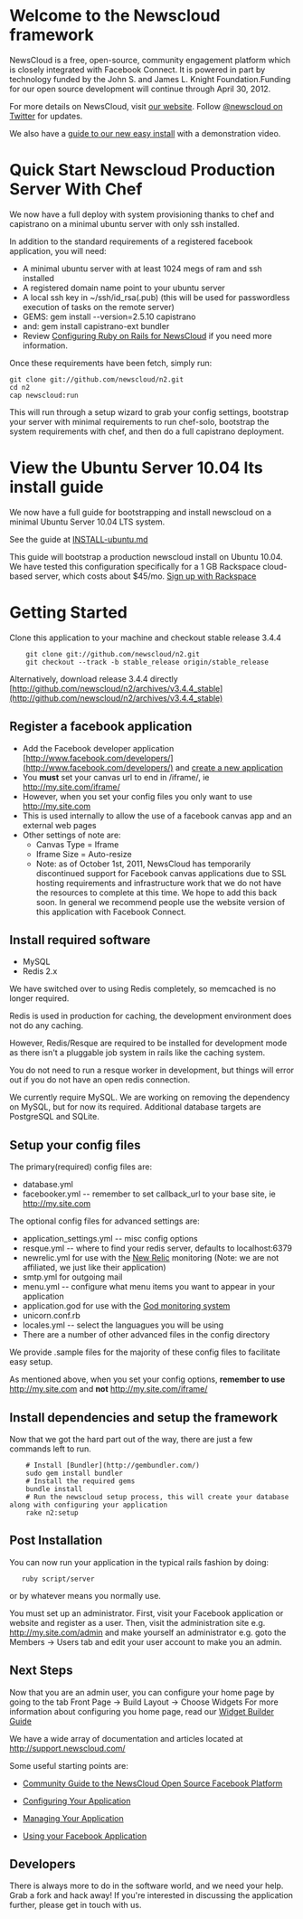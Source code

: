 Welcome to the Newscloud framework
==================================

NewsCloud is a free, open-source, community engagement platform which is closely integrated with Facebook Connect. It is powered in part by technology funded by the John S. and James L. Knight Foundation.Funding for our open source development will continue through April 30, 2012.

For more details on NewsCloud, visit [our website](http://newscloud.com). Follow [@newscloud on Twitter](http://twitter.com/newscloud) for updates.

We also have a [guide to our new easy install](http://blog.newscloud.com/2011/06/easy-install-for-newscloud-.html) with a demonstration video.

Quick Start Newscloud Production Server With Chef
=================================================

We now have a full deploy with system provisioning thanks to chef and capistrano on a minimal ubuntu server with only ssh installed.

In addition to the standard requirements of a registered facebook application, you will need:

  * A minimal ubuntu server with at least 1024 megs of ram and ssh installed
  * A registered domain name point to your ubuntu server
  * A local ssh key in ~/ssh/id_rsa(.pub) (this will be used for passwordless execution of tasks on the remote server)
  * GEMS: gem install --version=2.5.10 capistrano
  * and: gem install capistrano-ext bundler
  * Review [Configuring Ruby on Rails for NewsCloud](http://support.newscloud.com/kb/installing-newscloud/how-to-configure-ruby-on-rails-for-newscloud) if you need more information.

Once these requirements have been fetch, simply run:

    git clone git://github.com/newscloud/n2.git
    cd n2
    cap newscloud:run

This will run through a setup wizard to grab your config settings, bootstrap your server with minimal requirements to run chef-solo, bootstrap the system requirements with chef, and then do a full capistrano deployment.

View the Ubuntu Server 10.04 lts install guide
==============================================

We now have a full guide for bootstrapping and install newscloud on a minimal Ubuntu Server 10.04 LTS system.

See the guide at [INSTALL-ubuntu.md](https://github.com/newscloud/n2/blob/master/INSTALL-ubuntu.md)

This guide will bootstrap a production newscloud install on Ubuntu 10.04. We have tested this configuration specifically for a 1 GB Rackspace cloud-based server, which costs about $45/mo. [Sign up with Rackspace](https://signup.rackspacecloud.com/signup?id=2352)

Getting Started
===============

Clone this application to your machine and checkout  stable release 3.4.4

        git clone git://github.com/newscloud/n2.git
        git checkout --track -b stable_release origin/stable_release

Alternatively, download release 3.4.4 directly [http://github.com/newscloud/n2/archives/v3.4.4_stable](http://github.com/newscloud/n2/archives/v3.4.4_stable)

Register a facebook application
-------------------------------

  * Add the Facebook developer application [http://www.facebook.com/developers/](http://www.facebook.com/developers/) and [create a new application](http://www.facebook.com/developers/createapp.php)
  * You **must** set your canvas url to end in /iframe/, ie http://my.site.com/iframe/
  * However, when you set your config files you only want to use http://my.site.com
  * This is used internally to allow the use of a facebook canvas app and an external web pages
  * Other settings of note are:
    * Canvas Type = Iframe
	* Iframe Size = Auto-resize
	* Note: as of October 1st, 2011, NewsCloud has temporarily discontinued support for Facebook canvas applications due to SSL hosting requirements and infrastructure work that we do not have the resources to complete at this time. We hope to add this back soon. In general we recommend people use the website version of this application with Facebook Connect.

Install required software
-------------------------

  * MySQL
  * Redis 2.x

We have switched over to using Redis completely, so memcached is no longer required.

Redis is used in production for caching, the development environment does not do any caching.

However, Redis/Resque are required to be installed for development mode as there isn't
a pluggable job system in rails like the caching system.

You do not need to run a resque worker in development, but things will error out if
you do not have an open redis connection.

We currently require MySQL. We are working on removing the dependency on MySQL, but for now
its required. Additional database targets are PostgreSQL and SQLite.

Setup your config files
-----------------------

The primary(required) config files are:

  * database.yml
  * facebooker.yml -- remember to set callback_url to your base site, ie http://my.site.com

The optional config files for advanced settings are:

  * application_settings.yml -- misc config options
  * resque.yml -- where to find your redis server, defaults to localhost:6379
  * newrelic.yml for use with the [New Relic](http://newrelic.com/) monitoring (Note: we are not affiliated, we just like their application)
  * smtp.yml for outgoing mail
  * menu.yml -- configure what menu items you want to appear in your application
  * application.god for use with the [God monitoring system](http://god.rubyforge.org/)
  * unicorn.conf.rb
  * locales.yml -- select the languagues you will be using
  * There are a number of other advanced files in the config directory

We provide .sample files for the majority of these config files to facilitate easy setup.

As mentioned above, when you set your config options, **remember to use** http://my.site.com and **not** http://my.site.com/iframe/

Install dependencies and setup the framework
--------------------------------------------

Now that we got the hard part out of the way, there are just a few commands left to run.

        # Install [Bundler](http://gembundler.com/)
        sudo gem install bundler
        # Install the required gems
        bundle install
        # Run the newscloud setup process, this will create your database along with configuring your application
        rake n2:setup

Post Installation
-----------------

You can now run your application in the typical rails fashion by doing:

       ruby script/server

or by whatever means you normally use.

You must set up an administrator. First, visit your Facebook application or website and register as a user. Then, visit the administration site e.g. http://my.site.com/admin and make yourself an administrator e.g. goto the Members -> Users tab and edit your user account to make you an admin.

Next Steps
----------

Now that you are an admin user, you can configure your home page by going to the tab Front Page -> Build Layout -> Choose Widgets
For more information about configuring you home page, read our [Widget Builder Guide](http://support.newscloud.com/faqs/managing-your-application/using-the-new-masonry-layout-and-widget-builder)

We have a wide array of documentation and articles located at http://support.newscloud.com/

Some useful starting points are:

  * [Community Guide to the NewsCloud Open Source Facebook Platform](http://blog.newscloud.com/community-guide-to-the-newscloud-open-source-facebook-platform.html)
  
  * [Configuring Your Application](http://support.newscloud.com/faqs/configuring-your-application)
  
  * [Managing Your Application](http://support.newscloud.com/faqs/managing-your-application)
  
  * [Using your Facebook Application](http://support.newscloud.com/faqs/using-your-facebook-application)

Developers
----------

There is always more to do in the software world, and we need your help. Grab a fork and hack away! If you're interested in discussing the application further, please get in touch with us.

